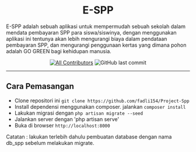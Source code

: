 <h1 align="center">E-SPP</h1>

<p>
E-SPP adalah sebuah aplikasi untuk mempermudah sebuah sekolah dalam mendata pembayaran SPP para siswa/siswinya, dengan menggunakan aplikasi ini tentunya akan lebih mengurangi biaya dalam pendataan pembayaran SPP, dan mengurangi penggunaan kertas yang dimana pohon adalah GO GREEN bagi kehidupan manusia.
</p>

<div align="center">

[![All Contributors](https://img.shields.io/github/contributors/fadli154/Project-Spp)](https://github.com/fadli154/Project-Spp/graphs/contributors)
![GitHub last commit](https://img.shields.io/github/last-commit/fadli154/Project-Spp)

</div>

---

## Cara Pemasangan
- Clone repositori ini `git clone https://github.com/fadli154/Project-Spp`
- Install dependensi menggunakan composer. jalankan `composer install`
- Lakukan migrasi dengan `php artisan migrate --seed`
- Jalankan server dengan 'php artisan serve'
- Buka di browser `http://localhost:8000`

Catatan : lakukan terlebih dahulu pembuatan database dengan nama db_spp sebelum melakukan migrate.
